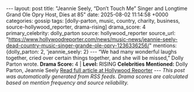 --- layout: post title: "Jeannie Seely, “Don’t Touch Me” Singer and Longtime Grand Ole Opry Host, Dies at 85" date: 2025-08-02 11:14:58 +0000 categories: gossip tags: [dolly-parton, music, country, charity, business, source-hollywood_reporter, drama-rising] drama_score: 4 primary_celebrity: dolly_parton source: hollywood_reporter source_url: "https://www.hollywoodreporter.com/news/music-news/jeannie-seely-dead-country-music-singer-grande-ole-opry-1236336256/" mentions: {dolly_parton: 2, 'jeannie_seely: 2} --- “We had many wonderful laughs together, cried over certain things together, and she will be missed,” Dolly Parton wrote. **Drama Score:** 4 | **Level:** RISING **Celebrities Mentioned:** Dolly Parton, Jeannie Seely [Read full article at Hollywood Reporter](https://www.hollywoodreporter.com/news/music-news/jeannie-seely-dead-country-music-singer-grande-ole-opry-1236336256/) --- *This post was automatically generated from RSS feeds. Drama scores are calculated based on mention frequency and source reliability.*